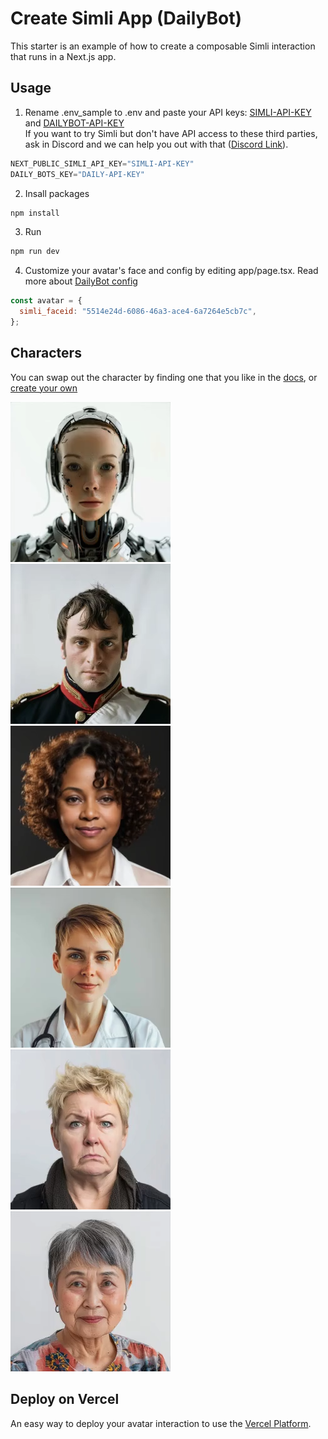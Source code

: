# Create Simli App (DailyBot)
This starter is an example of how to create a composable Simli interaction that runs in a Next.js app.

 ## Usage
 1. Rename .env_sample to .env and paste your API keys: [SIMLI-API-KEY](https://www.simli.com/profile) and [DAILYBOT-API-KEY](https://bots.daily.co/sign-in) <br/> If you want to try Simli but don't have API access to these third parties, ask in Discord and we can help you out with that ([Discord Link](https://discord.gg/yQx49zNF4d)). 
```js
NEXT_PUBLIC_SIMLI_API_KEY="SIMLI-API-KEY"
DAILY_BOTS_KEY="DAILY-API-KEY"
``` 

2. Insall packages
```bash
npm install
```

3. Run
```bash
npm run dev
```

4. Customize your avatar's face and config by editing app/page.tsx. Read more about [DailyBot config](https://docs.dailybots.ai/api-reference/client/configuration)
```js
const avatar = {
  simli_faceid: "5514e24d-6086-46a3-ace4-6a7264e5cb7c",
};
```

## Characters
You can swap out the character by finding one that you like in the [docs](https://docs.simli.com/introduction), or [create your own](https://app.simli.com/) 

![alt text](media/image.png) ![alt text](media/image-4.png) ![alt text](media/image-2.png) ![alt text](media/image-3.png) ![alt text](media/image-5.png) ![alt text](media/image-6.png)

## Deploy on Vercel
An easy way to deploy your avatar interaction to use the [Vercel Platform](https://vercel.com/new?utm_medium=default-template&filter=next.js&utm_source=create-next-app&utm_campaign=create-next-app-readme). 
